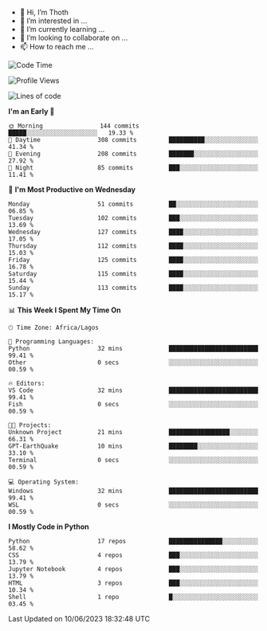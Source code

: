 <!---
thoth2357/thoth2357 is a ✨ special ✨ repository because its `README.md` (this file) appears on your GitHub profile.
You can click the Preview link to take a look at your changes.
--->

- 👋 Hi, I’m Thoth
- 👀 I’m interested in ...
- 🌱 I’m currently learning ...
- 💞️ I’m looking to collaborate on ...
- 📫 How to reach me ...




<!--START_SECTION:waka-->
![Code Time](http://img.shields.io/badge/Code%20Time-2%2C071%20hrs%206%20mins-blue)

![Profile Views](http://img.shields.io/badge/Profile%20Views-0-blue)

![Lines of code](https://img.shields.io/badge/From%20Hello%20World%20I%27ve%20Written-29.1%20million%20lines%20of%20code-blue)

**I'm an Early 🐤** 

```text
🌞 Morning                144 commits         █████░░░░░░░░░░░░░░░░░░░░   19.33 % 
🌆 Daytime                308 commits         ██████████░░░░░░░░░░░░░░░   41.34 % 
🌃 Evening                208 commits         ███████░░░░░░░░░░░░░░░░░░   27.92 % 
🌙 Night                  85 commits          ███░░░░░░░░░░░░░░░░░░░░░░   11.41 % 
```
📅 **I'm Most Productive on Wednesday** 

```text
Monday                   51 commits          ██░░░░░░░░░░░░░░░░░░░░░░░   06.85 % 
Tuesday                  102 commits         ███░░░░░░░░░░░░░░░░░░░░░░   13.69 % 
Wednesday                127 commits         ████░░░░░░░░░░░░░░░░░░░░░   17.05 % 
Thursday                 112 commits         ████░░░░░░░░░░░░░░░░░░░░░   15.03 % 
Friday                   125 commits         ████░░░░░░░░░░░░░░░░░░░░░   16.78 % 
Saturday                 115 commits         ████░░░░░░░░░░░░░░░░░░░░░   15.44 % 
Sunday                   113 commits         ████░░░░░░░░░░░░░░░░░░░░░   15.17 % 
```


📊 **This Week I Spent My Time On** 

```text
🕑︎ Time Zone: Africa/Lagos

💬 Programming Languages: 
Python                   32 mins             █████████████████████████   99.41 % 
Other                    0 secs              ░░░░░░░░░░░░░░░░░░░░░░░░░   00.59 % 

🔥 Editors: 
VS Code                  32 mins             █████████████████████████   99.41 % 
Fish                     0 secs              ░░░░░░░░░░░░░░░░░░░░░░░░░   00.59 % 

🐱‍💻 Projects: 
Unknown Project          21 mins             █████████████████░░░░░░░░   66.31 % 
GPT-EarthQuake           10 mins             ████████░░░░░░░░░░░░░░░░░   33.10 % 
Terminal                 0 secs              ░░░░░░░░░░░░░░░░░░░░░░░░░   00.59 % 

💻 Operating System: 
Windows                  32 mins             █████████████████████████   99.41 % 
WSL                      0 secs              ░░░░░░░░░░░░░░░░░░░░░░░░░   00.59 % 
```

**I Mostly Code in Python** 

```text
Python                   17 repos            ███████████████░░░░░░░░░░   58.62 % 
CSS                      4 repos             ███░░░░░░░░░░░░░░░░░░░░░░   13.79 % 
Jupyter Notebook         4 repos             ███░░░░░░░░░░░░░░░░░░░░░░   13.79 % 
HTML                     3 repos             ███░░░░░░░░░░░░░░░░░░░░░░   10.34 % 
Shell                    1 repo              █░░░░░░░░░░░░░░░░░░░░░░░░   03.45 % 
```




 Last Updated on 10/06/2023 18:32:48 UTC
<!--END_SECTION:waka-->
<!--![](http://github-profile-summary-cards.vercel.app/api/cards/profile-details?username=thoth2357&theme=2077)

![](http://github-profile-summary-cards.vercel.app/api/cards/stats?username=thoth2357&theme=2077)![](http://github-profile-summary-cards.vercel.app/api/cards/productive-time?username=thoth2357&theme=2077&utcOffset=8) -->
